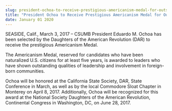 ```yaml
---
slug: president-ochoa-to-receive-prestigious-americanism-medal-for-outstanding-leadership-in-foreign-born-communities-
title: "President Ochoa to Receive Prestigious Americanism Medal for Outstanding Leadership in Foreign-Born Communities "
date: January 01 2020
---
```


  
<p>
  SEASIDE, Calif., March 3, 2017 – CSUMB President Eduardo M. Ochoa has been
  selected by the Daughters of the American Revolution (DAR) to receive the
  prestigious Americanism Medal.
</p>
<p>
  The Americanism Medal, reserved for candidates who have been naturalized U.S.
  citizens for at least five years, is awarded to leaders who have shown
  outstanding qualities of leadership and involvement in foreign&#45;born
  communities.
</p>
<p>
  Ochoa will be honored at the California State Society, DAR, State Conference
  in March, as well as by the local Commodore Sloat Chapter in Monterey on April
  8, 2017. Additionally, Ochoa will be recognized for this award at the National
  Society Daughters of the American Revolution, Continental Congress in
  Washington, DC, on June 28, 2017.
</p>
 
